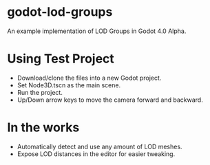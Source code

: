# godot-lod-groups
An example implementation of LOD Groups in Godot 4.0 Alpha.

# Using Test Project
- Download/clone the files into a new Godot project.
- Set Node3D.tscn as the main scene.
- Run the project.
- Up/Down arrow keys to move the camera forward and backward.

# In the works
- Automatically detect and use any amount of LOD meshes.
- Expose LOD distances in the editor for easier tweaking.
